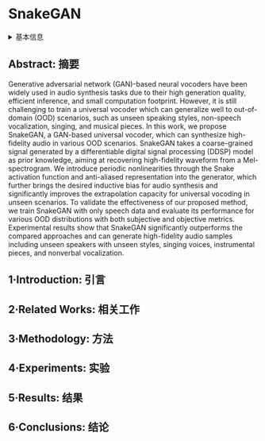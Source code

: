 # SnakeGAN

<details>
<summary>基本信息</summary>

- 标题: "SnakeGAN: A Universal Vocoder Leveraging DDSP Prior Knowledge and Periodic Inductive Bias"
- 作者:
  - 01 Sipan Li,
  - 02 Songxiang Liu,
  - 03 Luwen Zhang,
  - 04 Xiang Li,
  - 05 Yanyao Bian,
  - 06 Chao Weng,
  - 07 Zhiyong Wu,
  - 08 Helen Meng
- 链接:
  - [ArXiv](https://arxiv.org/abs/2309.07803)
  - [Publication](https://doi.org/10.1109/ICME55011.2023.00293)
  - [Github](https://github.com/thuhcsi/SnakeGAN)
  - [Demo](https://thuhcsi.github.io/SnakeGAN/)
- 文件:
  - [ArXiv](_PDF/2309.07803v1__SnakeGAN__A_Universal_Vocoder_Leveraging_DDSP_Prior_Knowledge_and_Periodic_Inductive_Bias.pdf)
  - [Publication](_PDF/2309.07803p0__SnakeGAN__ICME2023.pdf)

</details>

## Abstract: 摘要

Generative adversarial network (GAN)-based neural vocoders have been widely used in audio synthesis tasks due to their high generation quality, efficient inference, and small computation footprint.
However, it is still challenging to train a universal vocoder which can generalize well to out-of-domain (OOD) scenarios, such as unseen speaking styles, non-speech vocalization, singing, and musical pieces.
In this work, we propose SnakeGAN, a GAN-based universal vocoder, which can synthesize high-fidelity audio in various OOD scenarios.
SnakeGAN takes a coarse-grained signal generated by a differentiable digital signal processing (DDSP) model as prior knowledge, aiming at recovering high-fidelity waveform from a Mel-spectrogram.
We introduce periodic nonlinearities through the Snake activation function and anti-aliased representation into the generator, which further brings the desired inductive bias for audio synthesis and significantly improves the extrapolation capacity for universal vocoding in unseen scenarios.
To validate the effectiveness of our proposed method, we train SnakeGAN with only speech data and evaluate its performance for various OOD distributions with both subjective and objective metrics.
Experimental results show that SnakeGAN significantly outperforms the compared approaches and can generate high-fidelity audio samples including unseen speakers with unseen styles, singing voices, instrumental pieces, and nonverbal vocalization.

## 1·Introduction: 引言

## 2·Related Works: 相关工作

## 3·Methodology: 方法

## 4·Experiments: 实验

## 5·Results: 结果

## 6·Conclusions: 结论